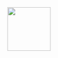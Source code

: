 <div id="header" align="center">
  <img src="https://media.giphy.com/media/M9gbBd9nbDrOTu1Mqx/giphy.gif](https://evillarin.com/storage/orange-3d-and-modern-technology-logo-512-512-px-removebg-preview.png)https://evillarin.com/storage/orange-3d-and-modern-technology-logo-512-512-px-removebg-preview.png" width="100"/>
</div>
